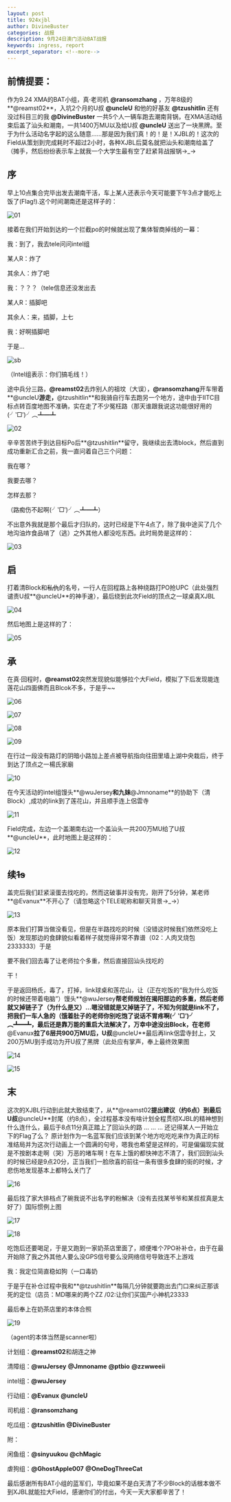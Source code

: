 ```yaml
---
layout: post
title: 924xjbl
author: DivineBuster
categories: 战报
description: 9月24日澳门活动BAT战报
keywords: ingress, report
excerpt_separator: <!--more-->
---
```


## 前情提要：

作为9.24 XMA的BAT小组，真·老司机 **@ransomzhang** ，万年8级的**@reamst02**，入坑2个月的U叔 **@uncleU** 和他的好基友 **@tzushitlin** 还有没过科目三的我 **@DivineBuster** 一共5个人一辆车跑去潮南背锅，在XMA活动结束后盖了汕头和潮南，一共1400万MU以及给U叔 **@uncleU** 送出了一块黑牌。至于为什么活动名字起的这么随意……那是因为我们真！的！是！XJBL的！这次的Field从策划到完成耗时不超过2小时，各种XJBL后莫名就把汕头和潮南给盖了（摊手，然后纷纷表示车上就我一个大学生最有空了赶紧背战报锅→_→

<!--more-->

## 序

早上10点集合完毕出发去潮南干活，车上某人还表示今天可能要下午3点才能吃上饭了(Flag!).这个时间潮南还是这样子的：

![01](http://ww2.sinaimg.cn/mw690/66d9af2bgw1f8m8m056tfj20k00zkgpx.jpg)

接着在我们开始到达的一个拦截po的时候就出现了集体智商掉线的一幕：

我：到了，我去tele问问intel组

某人R：炸了

其余人：炸了吧

我：？？？（tele信息还没发出去

某人R：插脚吧

其余人：来，插脚，上七

我：好啊插脚吧

于是…

![sb](http://ww2.sinaimg.cn/mw690/66d9af2bgw1f8nanug14xj20il09wmyg.jpg)

（Intel组表示：你们搞毛线！）

途中兵分三路，**@reamst02**去炸别人的祖坟（大误），**@ransomzhang**开车带着**@uncleU**游走，**@tzushitlin**和我骑自行车去跑另一个地方，途中由于IITC目标点转百度地图不准确，实在走了不少冤枉路（那天谁跟我说这功能很好用的(╯‵□′)╯︵┻━┻

![02](http://ww4.sinaimg.cn/mw690/66d9af2bgw1f8m8m0hix4j20qo0zkq8l.jpg)

辛辛苦苦终于到达目标Po后**@tzushitlin**留守，我继续出去清block，然后直到成功重新汇合之前，我一直问着自己三个问题：

我在哪？

我要去哪？

怎样去那？

（路痴伤不起啊(╯‵□′)╯︵┻━┻）

不出意外我就是那个最后才归队的，这时已经是下午4点了，除了我中途买了几个地沟油炸食品啃了（逃）之外其他人都没吃东西。此时局势是这样的：

![03](http://ww3.sinaimg.cn/mw690/66d9af2bgw1f8m8m0wrqqj20ny0zkgnz.jpg)

## 启

打着清Block和~~私仇~~的名号，一行人在回程路上各种绕路打PO抢UPC（此处强烈谴责U叔**@uncleU**的神手速），最后绕到此次Field的顶点之一球桌真XJBL

![04](http://ww3.sinaimg.cn/mw690/66d9af2bgw1f8m8m1erk7j20iu0dsdn1.jpg)

然后地图上是这样的了：

![05](http://ww3.sinaimg.cn/mw690/66d9af2bgw1f8m8m1wcyoj20k00zk42f.jpg)

## 承

在真·回程时，**@reamst02**突然发现貌似能够拉个大Field，模拟了下后发现能连莲花山四面佛而且Blcok不多，于是乎~~

![06](http://ww3.sinaimg.cn/mw690/66d9af2bgw1f8m8m1lv9kj20l80lgwk4.jpg)

![07](http://ww3.sinaimg.cn/mw690/66d9af2bgw1f8m8m2q2loj209p0h8jug.jpg)

![08](http://ww1.sinaimg.cn/mw690/66d9af2bgw1f8m8m2ve8hj209s0hetbk.jpg)

![09](http://ww1.sinaimg.cn/mw690/66d9af2bgw1f8m8m3kgm5j20je0ecq8q.jpg)

在行过一段没有路灯的阴暗小路加上差点被导航指向往田里墙上湖中央栽后，终于到达了顶点之一楊氏家廟

![10](http://ww1.sinaimg.cn/mw690/66d9af2bgw1f8m8m3xb0gj20jq0dy7bw.jpg)

在今天活动的intel组馒头**@wuJersey**和九妹**@Jmnoname**的协助下（清Block）,成功的link到了莲花山，并且顺手连上侶雲寺

![11](http://ww2.sinaimg.cn/mw690/66d9af2bgw1f8m8m4f5wsj20k00eawl6.jpg)

Field完成，左边一个盖潮南右边一个盖汕头一共200万MU给了U叔**@uncleU**，此时地图上是这样的：

![12](http://ww2.sinaimg.cn/mw690/66d9af2bgw1f8m8m4r6ikj20ny0zkmzh.jpg)

## 续~~1s~~

盖完后我们赶紧滚蛋去找吃的，然而这破事并没有完，刚开了5分钟，某老师**@Evanux**不开心了（请忽略这个TELE昵称和聊天背景→_→）

![13](http://ww2.sinaimg.cn/mw690/66d9af2bgw1f8m8m597d3j20k00zk76g.jpg)

原本我们打算当做没看见，但是在半路找吃的时候（没错这时候我们依然没吃上饭）发现那边的食肆貌似看着样子就觉得非常不靠谱（02：人肉叉烧包2333333）于是

要不我们回去毒了让老师拉个多重，然后直接回汕头找吃的

干！

于是返回杨氏，毒了，打掉，link球桌和莲花山，让（正在吃饭的“我为什么吃饭的时候还带着电脑”）馒头**@wuJersey**帮老师规划在揭阳那边的多重，然后老师就又掉链子了（为什么是又）…嗯没错就是又掉链子了，不知为何就是link不了，把我们一车人急的（饿着肚子的老师你别吃饱了说话不胃疼啊(╯‵□′)╯︵┻━┻，最后还是靠万能的重启大法解决了，万幸中途没出Block，在老师**@Evanux**拉了6层共900万MU后，U叔**@uncleU**最后再link侶雲寺封上，又200万MU到手成功为开U叔了黑牌（此处应有掌声，奉上最终效果图

![14](http://ww4.sinaimg.cn/mw690/66d9af2bgw1f8m8m5qaa0j20bx0aagma.jpg)

![15](http://ww2.sinaimg.cn/mw690/66d9af2bgw1f8m8m60g7kj20hs0vk3zm.jpg)

## 末

这次的XJBL行动到此就大致结束了，从**@reamst02**提出建议（约6点）到最后U叔**@uncleU**封尾（约8点），全过程基本没有啥计划全程贯彻XJBL的精神想到什么连什么，最后于8点11分真正踏上了回汕头的路
…
…
…
还记得某人一开始立下的Flag了么？
原计划作为一名蓝军我们应该到某个地方吃吃吃来作为真正的标准结局并为这次行动画上一个圆满的句号，嗯我也希望是这样的，可是偏偏现实就是不按剧本走啊（哭）万恶的堵车啊！在车上饿的都快神志不清了，我们回到汕头的时候已经是9点20分，正当我们一脸欣喜的前往一条有很多食肆的街的时候，才悲伤地发现基本上都特么关门了

![16](http://ww4.sinaimg.cn/mw690/66d9af2bgw1f8m8m6iit6j20h60juald.jpg)

最后找了家大排档点了碗我说不出名字的粉解决（没有去找某爷爷和某叔叔真是太好了）国际惯例上图

![17](http://ww2.sinaimg.cn/mw690/66d9af2bgw1f8m8m6zbhlj20zk0qo751.jpg)

![18](http://ww3.sinaimg.cn/mw690/66d9af2bgw1f8m8m79w39j20qo0zkwfl.jpg)

吃饱后还要喝足，于是又跑到一家奶茶店里面了，顺便堆个7PO补补仓，由于在最开始除了我之外其他人要么没GPS信号要么没网络信号导致连不上游戏

我：我定位简直稳如狗（一口毒奶

于是乎在补仓过程中我和**@tzushitlin**每隔几分钟就要跑出去门口来纠正那该死的定位（店员：MD哪来的两个ZZ  /02:让你们买国产小神机23333

最后奉上在奶茶店里的本体合照

![19](http://ww3.sinaimg.cn/mw690/66d9af2bgw1f8m8m7rcvdj20cw0h70x2.jpg)

（agent的本体当然是scanner啦）

计划组：**@reamst02**和胡连之神

清障组：**@wuJersey** **@Jmnoname** **@ptbio**	**@zzwweeii**

intel组：**@wuJersey**

行动组：**@Evanux** **@uncleU**

司机组：**@ransomzhang**

吃瓜组：**@tzushitlin** **@DivineBuster** 

附：

闲鱼组：**@sinyuukou** **@chMagic**

虐狗组：**@GhostApple007** **@OneDogThreeCat**

最后感谢所有BAT小组的蓝军们，毕竟如果不是白天清了不少Block的话根本做不到XJBL就能拉大Field，感谢你们的付出，今天一天大家都辛苦了！
